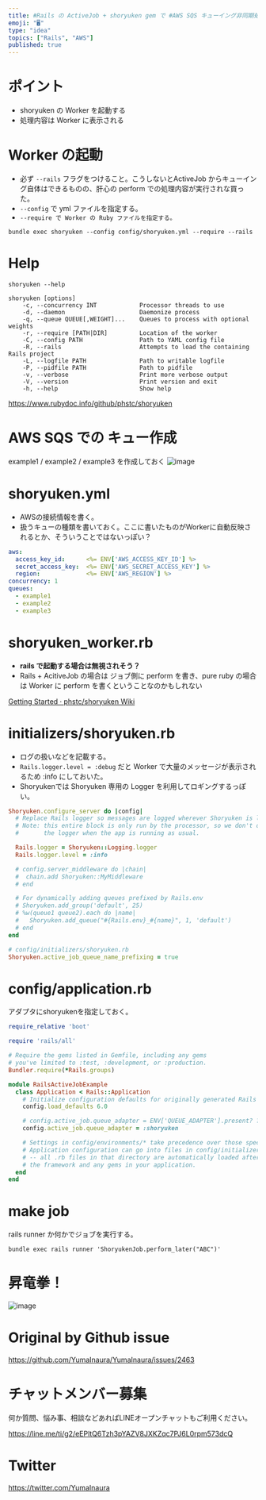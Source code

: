 ```yaml
---
title: #Rails の ActiveJob + shoryuken gem で #AWS SQS キューイング非同期処理を試してみる
emoji: "🖥"
type: "idea"
topics: ["Rails", "AWS"]
published: true
---
```


# ポイント

- shoryuken の Worker を起動する
- 処理内容は Worker に表示される

# Worker の起動

- 必ず `--rails` フラグをつけること。こうしないとActiveJob からキューイング自体はできるものの、肝心の perform での処理内容が実行されな買った。
- `--config` で yml ファイルを指定する。
- `--require で Worker の Ruby ファイルを指定する。`

```
bundle exec shoryuken --config config/shoryuken.yml --require --rails
```


# Help

```
shoryuken --help

shoryuken [options]
    -c, --concurrency INT            Processor threads to use
    -d, --daemon                     Daemonize process
    -q, --queue QUEUE[,WEIGHT]...    Queues to process with optional weights
    -r, --require [PATH|DIR]         Location of the worker
    -C, --config PATH                Path to YAML config file
    -R, --rails                      Attempts to load the containing Rails project
    -L, --logfile PATH               Path to writable logfile
    -P, --pidfile PATH               Path to pidfile
    -v, --verbose                    Print more verbose output
    -V, --version                    Print version and exit
    -h, --help                       Show help
```

https://www.rubydoc.info/github/phstc/shoryuken

# AWS SQS での キュー作成

example1 / example2 / example3 を作成しておく
![image](https://user-images.githubusercontent.com/13635059/65001338-f0e5f680-d929-11e9-9920-fe08b65bc531.png)

# shoryuken.yml

- AWSの接続情報を書く。
- 扱うキューの種類を書いておく。ここに書いたものがWorkerに自動反映されるとか、そういうことではないっぽい？

```yml
aws:
  access_key_id:      <%= ENV['AWS_ACCESS_KEY_ID'] %>
  secret_access_key:  <%= ENV['AWS_SECRET_ACCESS_KEY'] %>
  region:             <%= ENV['AWS_REGION'] %>
concurrency: 1
queues:
  - example1
  - example2
  - example3

```

# shoryuken_worker.rb

- **rails で起動する場合は無視されそう？**
- Rails + AcitiveJob の場合は ジョブ側に perform を書き、pure ruby の場合は Worker に perform を書くということなのかもしれない

[Getting Started · phstc/shoryuken Wiki](https://github.com/phstc/shoryuken/wiki/Getting-Started)

# initializers/shoryuken.rb

- ログの扱いなどを記載する。
- `Rails.logger.level = :debug` だと Worker で大量のメッセージが表示されるため :info にしておいた。
- Shoryukenでは Shoryuken 専用の  Logger を利用してロギングするっぽい。

```rb
Shoryuken.configure_server do |config|
  # Replace Rails logger so messages are logged wherever Shoryuken is logging
  # Note: this entire block is only run by the processor, so we don't overwrite
  #       the logger when the app is running as usual.

  Rails.logger = Shoryuken::Logging.logger
  Rails.logger.level = :info

  # config.server_middleware do |chain|
  #  chain.add Shoryuken::MyMiddleware
  # end

  # For dynamically adding queues prefixed by Rails.env
  # Shoryuken.add_group('default', 25)
  # %w(queue1 queue2).each do |name|
  #   Shoryuken.add_queue("#{Rails.env}_#{name}", 1, 'default')
  # end
end

# config/initializers/shoryuken.rb
Shoryuken.active_job_queue_name_prefixing = true
```

# config/application.rb

アダプタにshoryukenを指定しておく。

```rb
require_relative 'boot'

require 'rails/all'

# Require the gems listed in Gemfile, including any gems
# you've limited to :test, :development, or :production.
Bundler.require(*Rails.groups)

module RailsActiveJobExample
  class Application < Rails::Application
    # Initialize configuration defaults for originally generated Rails version.
    config.load_defaults 6.0

    # config.active_job.queue_adapter = ENV['QUEUE_ADAPTER'].present? ? ENV['QUEUE_ADAPTER'].to_sym : :sidekiq
    config.active_job.queue_adapter = :shoryuken

    # Settings in config/environments/* take precedence over those specified here.
    # Application configuration can go into files in config/initializers
    # -- all .rb files in that directory are automatically loaded after loading
    # the framework and any gems in your application.
  end
end

```

# make job

rails runner か何かでジョブを実行する。

```
bundle exec rails runner 'ShoryukenJob.perform_later("ABC")'
```

# 昇竜拳！
![image](https://user-images.githubusercontent.com/13635059/65086417-ac6f5f00-d9ec-11e9-841b-75320abd6e46.png)

# Original by Github issue

https://github.com/YumaInaura/YumaInaura/issues/2463








<!-- Update From Qiita API -->

# チャットメンバー募集


何か質問、悩み事、相談などあればLINEオープンチャットもご利用ください。

https://line.me/ti/g2/eEPltQ6Tzh3pYAZV8JXKZqc7PJ6L0rpm573dcQ





# Twitter


https://twitter.com/YumaInaura


<!-- Update From Qiita API -->



